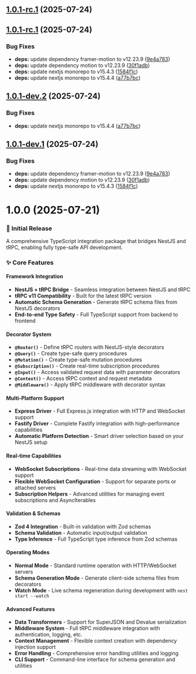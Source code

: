 ## [1.0.1-rc.1](https://github.com/nexica/nestjs-trpc/compare/1.0.0...1.0.1-rc.1) (2025-07-24)


## [1.0.1-rc.1](https://github.com/nexica/nestjs-trpc/compare/1.0.0...1.0.1-rc.1) (2025-07-24)


### Bug Fixes

* **deps:** update dependency framer-motion to v12.23.9 ([9e4a783](https://github.com/nexica/nestjs-trpc/commit/9e4a783ae9cb8e3c371711910a6babf94edd341d))
* **deps:** update dependency motion to v12.23.9 ([30f1adb](https://github.com/nexica/nestjs-trpc/commit/30f1adb63629f31b631b5eededfb3bcfb80ff1fc))
* **deps:** update nextjs monorepo to v15.4.3 ([1584f1c](https://github.com/nexica/nestjs-trpc/commit/1584f1cbe41793f7d0f0e0670d12a8d28b700bc9))
* **deps:** update nextjs monorepo to v15.4.4 ([a77b7bc](https://github.com/nexica/nestjs-trpc/commit/a77b7bce1acc96bad368a4dc90b875719112a8f9))

## [1.0.1-dev.2](https://github.com/nexica/nestjs-trpc/compare/1.0.1-dev.1...1.0.1-dev.2) (2025-07-24)


### Bug Fixes

* **deps:** update nextjs monorepo to v15.4.4 ([a77b7bc](https://github.com/nexica/nestjs-trpc/commit/a77b7bce1acc96bad368a4dc90b875719112a8f9))

## [1.0.1-dev.1](https://github.com/nexica/nestjs-trpc/compare/1.0.0...1.0.1-dev.1) (2025-07-24)


### Bug Fixes

* **deps:** update dependency framer-motion to v12.23.9 ([9e4a783](https://github.com/nexica/nestjs-trpc/commit/9e4a783ae9cb8e3c371711910a6babf94edd341d))
* **deps:** update dependency motion to v12.23.9 ([30f1adb](https://github.com/nexica/nestjs-trpc/commit/30f1adb63629f31b631b5eededfb3bcfb80ff1fc))
* **deps:** update nextjs monorepo to v15.4.3 ([1584f1c](https://github.com/nexica/nestjs-trpc/commit/1584f1cbe41793f7d0f0e0670d12a8d28b700bc9))

# 1.0.0 (2025-07-21)

### 🎉 Initial Release

A comprehensive TypeScript integration package that bridges NestJS and tRPC, enabling fully type-safe API development.

### ✨ Core Features

#### **Framework Integration**
- **NestJS + tRPC Bridge** - Seamless integration between NestJS and tRPC
- **tRPC v11 Compatibility** - Built for the latest tRPC version
- **Automatic Schema Generation** - Generate tRPC schema files from NestJS decorators
- **End-to-end Type Safety** - Full TypeScript support from backend to frontend

#### **Decorator System**
- **`@Router()`** - Define tRPC routers with NestJS-style decorators
- **`@Query()`** - Create type-safe query procedures
- **`@Mutation()`** - Create type-safe mutation procedures  
- **`@Subscription()`** - Create real-time subscription procedures
- **`@Input()`** - Access validated request data with parameter decorators
- **`@Context()`** - Access tRPC context and request metadata
- **`@Middleware()`** - Apply tRPC middleware with decorator syntax

#### **Multi-Platform Support**
- **Express Driver** - Full Express.js integration with HTTP and WebSocket support
- **Fastify Driver** - Complete Fastify integration with high-performance capabilities
- **Automatic Platform Detection** - Smart driver selection based on your NestJS setup

#### **Real-time Capabilities**
- **WebSocket Subscriptions** - Real-time data streaming with WebSocket support
- **Flexible WebSocket Configuration** - Support for separate ports or attached servers
- **Subscription Helpers** - Advanced utilities for managing event subscriptions and AsyncIterables

#### **Validation & Schemas**
- **Zod 4 Integration** - Built-in validation with Zod schemas
- **Schema Validation** - Automatic input/output validation
- **Type Inference** - Full TypeScript type inference from Zod schemas

#### **Operating Modes**
- **Normal Mode** - Standard runtime operation with HTTP/WebSocket servers
- **Schema Generation Mode** - Generate client-side schema files from decorators
- **Watch Mode** - Live schema regeneration during development with `nest start --watch`

#### **Advanced Features**
- **Data Transformers** - Support for SuperJSON and Devalue serialization
- **Middleware System** - Full tRPC middleware integration with authentication, logging, etc.
- **Context Management** - Flexible context creation with dependency injection support
- **Error Handling** - Comprehensive error handling utilities and logging
- **CLI Support** - Command-line interface for schema generation and utilities
